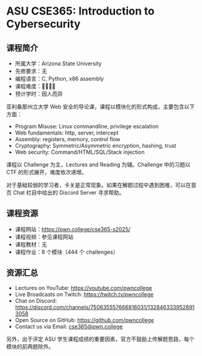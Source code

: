 # ASU CSE365: Introduction to Cybersecurity

## 课程简介

- 所属大学：Arizona State University
- 先修要求：无
- 编程语言：C, Python, x86 assembly
- 课程难度：🌟🌟🌟🌟
- 预计学时：因人而异

亚利桑那州立大学 Web 安全的导论课，课程以模块化的形式构成，主要包含以下方面：

- Program Misuse: Linux commandline, privilege escalation
- Web fundamentals: http, server, intercept
- Assembly: registers, memory, control flow
- Cryptography: Symmetric/Asymmetric encryption, hashing, trust
- Web security: Command/HTML/SQL/Stack injection

课程以 Challenge 为主，Lectures and Reading 为辅。Challenge 中的习题以 CTF 的形式展开，难度依次递增。

对于基础较弱的学习者，卡关是正常现象。如果在解题过程中遇到困难，可以在首页 Chat 栏目中给出的 Discord Server 寻求帮助。

## 课程资源

- 课程网站：<https://pwn.college/cse365-s2025/>
- 课程视频：参见课程网站
- 课程教材：无
- 课程作业：8 个模块（444 个 challenges）

## 资源汇总

- Lectures on YouTube: <https://youtube.com/pwncollege>
- Live Broadcasts on Twitch: <https://twitch.tv/pwncollege>
- Chat on Discord: <https://discord.com/channels/750635557666816031/1328463339528913058>
- Open Source on GitHub: <https://github.com/pwncollege>
- Contact us via Email: <cse365@pwn.college>

另外，出于评定 ASU 学生课程成绩的重要因素，官方不鼓励上传解题思路，每个模块的前两题除外。
